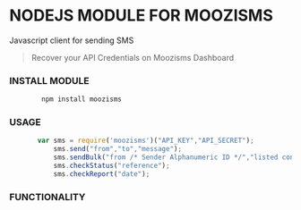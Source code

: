 # NODEJS MODULE FOR MOOZISMS

Javascript client for sending SMS 

> Recover your API Credentials on Moozisms Dashboard

### INSTALL MODULE

```javascript
	    npm install moozisms
```

### USAGE

```javascript
	   var sms = require('moozisms')("API_KEY","API_SECRET");
	       sms.send("from","to","message"); 
	       sms.sendBulk("from /* Sender Alphanumeric ID */","listed contact with comma","message");
	       sms.checkStatus("reference");
	       sms.checkReport("date");

```


### FUNCTIONALITY

